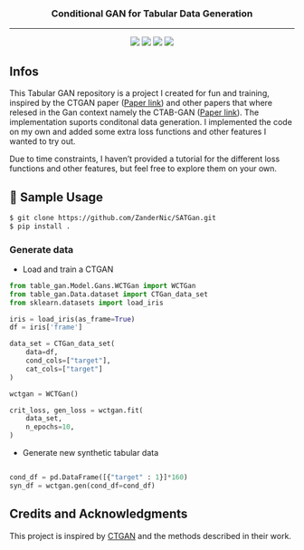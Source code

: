 <h3 align="center">
    Conditional GAN for Tabular Data Generation
</h4>

---

<p align="center">
    <a href="#"><img src="https://img.shields.io/badge/Tabular%20Data%20Generation-%E2%9C%85-green"></a>
    <a href="#"><img src="https://img.shields.io/badge/Conditional%20Generation-%F0%9F%94%A5-orange"></a>
    <a href="#"><img src="https://img.shields.io/badge/Generative%20AI-%E2%9A%A1-yellow"></a>
    <a href="https://opensource.org/licenses/MIT"><img src="https://img.shields.io/badge/License-MIT-blue"></a>
</p>



## Infos
This Tabular GAN repository is a project I created for fun and training, inspired by the CTGAN paper ([Paper link](https://arxiv.org/pdf/1907.00503)) and other 
papers that where relesed in the Gan context namely the CTAB-GAN ([Paper link](https://arxiv.org/abs/2102.08369)). The implementation suports conditonal data generation. I implemented the code on my own and added some extra 
loss functions and other features I wanted to try out.

Due to time constraints, I haven’t provided a tutorial for the different loss functions and other features, but feel free to explore them on your own.


## :rocket: Sample Usage

```bash
$ git clone https://github.com/ZanderNic/SATGan.git
$ pip install .
```


### Generate data

* Load and train a CTGAN


```python
from table_gan.Model.Gans.WCTGan import WCTGan
from table_gan.Data.dataset import CTGan_data_set
from sklearn.datasets import load_iris

iris = load_iris(as_frame=True)
df = iris['frame']

data_set = CTGan_data_set(
    data=df,
    cond_cols=["target"],
    cat_cols=["target"]  
)

wctgan = WCTGan()

crit_loss, gen_loss = wctgan.fit(
    data_set, 
    n_epochs=10, 
)
```

* Generate new synthetic tabular data

```python

cond_df = pd.DataFrame([{"target" : 1}]*160)
syn_df = wctgan.gen(cond_df=cond_df)
```


## Credits and Acknowledgments

This project is inspired by [CTGAN](https://arxiv.org/pdf/1907.00503) and the methods described in their work.

